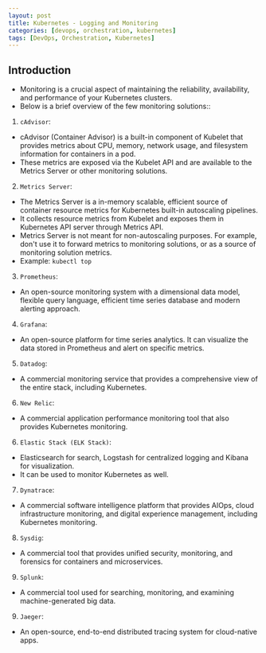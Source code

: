 ```yaml
---
layout: post
title: Kubernetes - Logging and Monitoring
categories: [devops, orchestration, kubernetes]
tags: [DevOps, Orchestration, Kubernetes]
---
```


## Introduction 

- Monitoring is a crucial aspect of maintaining the reliability, availability, and performance of your Kubernetes clusters. 
- Below is a brief overview of the few monitoring solutions::

1. `cAdvisor`: 
- cAdvisor (Container Advisor) is a built-in component of Kubelet that provides metrics about CPU, memory, network usage, and filesystem information for containers in a pod. 
- These metrics are exposed via the Kubelet API and are available to the Metrics Server or other monitoring solutions.

2. `Metrics Server`: 
- The Metrics Server is a in-memory scalable, efficient source of container resource metrics for Kubernetes built-in autoscaling pipelines. 
- It collects resource metrics from Kubelet and exposes them in Kubernetes API server through Metrics API. 
- Metrics Server is not meant for non-autoscaling purposes. For example, don't use it to forward metrics to monitoring solutions, or as a source of monitoring solution metrics.
- Example: `kubectl top`

3. `Prometheus`: 
- An open-source monitoring system with a dimensional data model, flexible query language, efficient time series database and modern alerting approach.

4. `Grafana`: 
- An open-source platform for time series analytics. It can visualize the data stored in Prometheus and alert on specific metrics.

5. `Datadog`: 
- A commercial monitoring service that provides a comprehensive view of the entire stack, including Kubernetes.

6. `New Relic`: 
- A commercial application performance monitoring tool that also provides Kubernetes monitoring.

6. `Elastic Stack (ELK Stack)`: 
- Elasticsearch for search, Logstash for centralized logging and Kibana for visualization. 
- It can be used to monitor Kubernetes as well.

7. `Dynatrace`: 
- A commercial software intelligence platform that provides AIOps, cloud infrastructure monitoring, and digital experience management, including Kubernetes monitoring.

8. `Sysdig`: 
- A commercial tool that provides unified security, monitoring, and forensics for containers and microservices.

9. `Splunk`: 
- A commercial tool used for searching, monitoring, and examining machine-generated big data.

9. `Jaeger`: 
- An open-source, end-to-end distributed tracing system for cloud-native apps.
